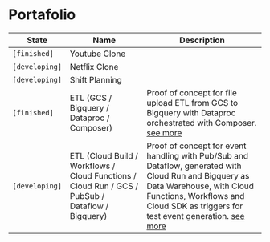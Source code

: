 # Portafolio


|State|Name|Description|
|-----|----|-----------|
|`[finished]`|Youtube Clone|
|`[developing]`|Netflix Clone|
|`[developing]`|Shift Planning|
|`[finished]`|ETL (GCS / Bigquery / Dataproc / Composer)|Proof of concept for file upload ETL from GCS to Bigquery with Dataproc orchestrated with Composer. [see more](./004__composer-dataproc-bq/)
|`[developing]`|ETL (Cloud Build / Workflows / Cloud Functions / Cloud Run / GCS / PubSub / Dataflow / Bigquery)|Proof of concept for event handling with Pub/Sub and Dataflow, generated with Cloud Run and Bigquery as Data Warehouse, with Cloud Functions, Workflows and Cloud SDK as triggers for test event generation. [see more](./005__build-workflows/)
